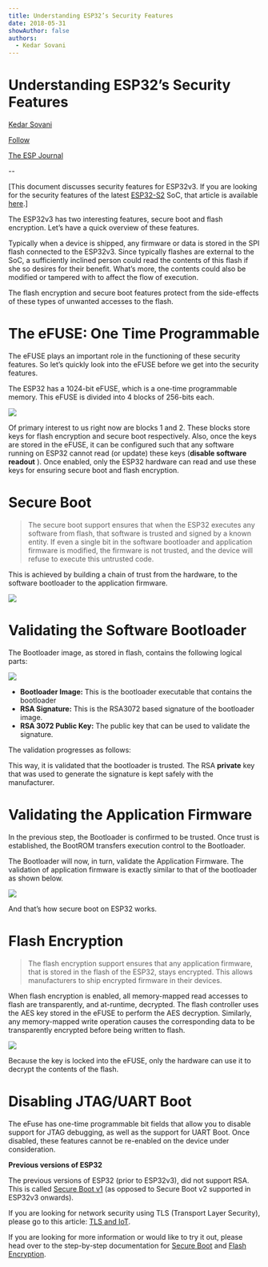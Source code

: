 ```yaml
---
title: Understanding ESP32’s Security Features
date: 2018-05-31
showAuthor: false
authors: 
  - Kedar Sovani
---
```

# Understanding ESP32’s Security Features

[Kedar Sovani](https://kedars.medium.com/?source=post_page-----14483e465724--------------------------------)

[Follow](https://medium.com/m/signin?actionUrl=https%3A%2F%2Fmedium.com%2F_%2Fsubscribe%2Fuser%2F1d2175c72923&operation=register&redirect=https%3A%2F%2Fblog.espressif.com%2Funderstanding-esp32s-security-features-14483e465724&user=Kedar+Sovani&userId=1d2175c72923&source=post_page-1d2175c72923----14483e465724---------------------post_header-----------)

[The ESP Journal](https://blog.espressif.com/?source=post_page-----14483e465724--------------------------------)

--

[This document discusses security features for ESP32v3. If you are looking for the security features of the latest [ESP32-S2](https://www.espressif.com/en/news/espressif-announces-%E2%80%A8esp32-s2-secure-wi-fi-mcu) SoC, that article is available [here](https://medium.com/the-esp-journal/esp32-s2-security-improvements-5e5453f98590).]

The ESP32v3 has two interesting features, secure boot and flash encryption. Let’s have a quick overview of these features.

Typically when a device is shipped, any firmware or data is stored in the SPI flash connected to the ESP32v3. Since typically flashes are external to the SoC, a sufficiently inclined person could read the contents of this flash if she so desires for their benefit. What’s more, the contents could also be modified or tampered with to affect the flow of execution.

The flash encryption and secure boot features protect from the side-effects of these types of unwanted accesses to the flash.

# The eFUSE: One Time Programmable

The eFUSE plays an important role in the functioning of these security features. So let’s quickly look into the eFUSE before we get into the security features.

The ESP32 has a 1024-bit eFUSE, which is a one-time programmable memory. This eFUSE is divided into 4 blocks of 256-bits each.

![](https://miro.medium.com/v2/resize:fit:640/format:webp/1*rdkPRcarzGclUakh0QARDQ.png)

Of primary interest to us right now are blocks 1 and 2. These blocks store keys for flash encryption and secure boot respectively. Also, once the keys are stored in the eFUSE, it can be configured such that any software running on ESP32 cannot read (or update) these keys (__disable software readout__ ). Once enabled, only the ESP32 hardware can read and use these keys for ensuring secure boot and flash encryption.

# Secure Boot

> The secure boot support ensures that when the ESP32 executes any software from flash, that software is trusted and signed by a known entity. If even a single bit in the software bootloader and application firmware is modified, the firmware is not trusted, and the device will refuse to execute this untrusted code.

This is achieved by building a chain of trust from the hardware, to the software bootloader to the application firmware.

![](https://miro.medium.com/v2/resize:fit:640/format:webp/1*V21pBvviI9wthV__3cm6Pg.png)

# Validating the Software Bootloader

The Bootloader image, as stored in flash, contains the following logical parts:

![](https://miro.medium.com/v2/resize:fit:640/format:webp/1*xLKOkCQtqY5l-7SsW6Q0uw.png)

- __Bootloader Image:__ This is the bootloader executable that contains the bootloader
- __RSA Signature:__  This is the RSA3072 based signature of the bootloader image.
- __RSA 3072 Public Key:__  The public key that can be used to validate the signature.

The validation progresses as follows:

This way, it is validated that the bootloader is trusted. The RSA __private__  key that was used to generate the signature is kept safely with the manufacturer.

# Validating the Application Firmware

In the previous step, the Bootloader is confirmed to be trusted. Once trust is established, the BootROM transfers execution control to the Bootloader.

The Bootloader will now, in turn, validate the Application Firmware. The validation of application firmware is exactly similar to that of the bootloader as shown below.

![](https://miro.medium.com/v2/resize:fit:640/format:webp/1*Ed2mNWPod1vGimKjQuzucw.png)

And that’s how secure boot on ESP32 works.

# Flash Encryption

> The flash encryption support ensures that any application firmware, that is stored in the flash of the ESP32, stays encrypted. This allows manufacturers to ship encrypted firmware in their devices.

When flash encryption is enabled, all memory-mapped read accesses to flash are transparently, and at-runtime, decrypted. The flash controller uses the AES key stored in the eFUSE to perform the AES decryption. Similarly, any memory-mapped write operation causes the corresponding data to be transparently encrypted before being written to flash.

![](https://miro.medium.com/v2/resize:fit:640/format:webp/1*dEkbSbsiiQGJorj4ZbdYYw.png)

Because the key is locked into the eFUSE, only the hardware can use it to decrypt the contents of the flash.

# Disabling JTAG/UART Boot

The eFuse has one-time programmable bit fields that allow you to disable support for JTAG debugging, as well as the support for UART Boot. Once disabled, these features cannot be re-enabled on the device under consideration.

__Previous versions of ESP32__ 

The previous versions of ESP32 (prior to ESP32v3), did not support RSA. This is called [Secure Boot v1](https://docs.espressif.com/projects/esp-idf/en/latest/esp32/security/secure-boot-v1.html) (as opposed to Secure Boot v2 supported in ESP32v3 onwards).

If you are looking for network security using TLS (Transport Layer Security), please go to this article: [TLS and IoT](https://link.medium.com/dAVg4xqtkR).

If you are looking for more information or would like to try it out, please head over to the step-by-step documentation for [Secure Boot](http://esp-idf.readthedocs.io/en/latest/security/secure-boot.html) and [Flash Encryption](http://esp-idf.readthedocs.io/en/latest/security/flash-encryption.html).
